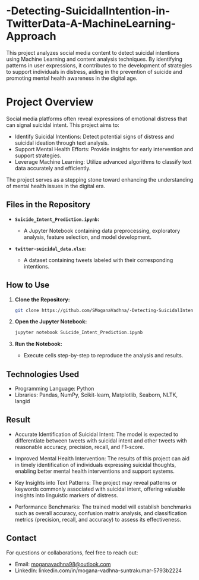 # -Detecting-SuicidalIntention-in-TwitterData-A-MachineLearning-Approach

This project analyzes social media content to detect suicidal intentions using Machine Learning and content analysis techniques. By identifying patterns in user expressions, it contributes to the development of strategies to support individuals in distress, aiding in the prevention of suicide and promoting mental health awareness in the digital age.

# Project Overview

Social media platforms often reveal expressions of emotional distress that can signal suicidal intent. This project aims to:

- Identify Suicidal Intentions: Detect potential signs of distress and suicidal ideation through text analysis.
- Support Mental Health Efforts: Provide insights for early intervention and support strategies.
- Leverage Machine Learning: Utilize advanced algorithms to classify text data accurately and efficiently.

The project serves as a stepping stone toward enhancing the understanding of mental health issues in the digital era.

## Files in the Repository

- **`Suicide_Intent_Prediction.ipynb`:**
  - A Jupyter Notebook containing data preprocessing, exploratory analysis, feature selection, and model development.

- **`twitter-suicidal_data.xlsx`:**
  - A dataset containing tweets labeled with their corresponding intentions.

## How to Use

1. **Clone the Repository:**
   ```bash
   git clone https://github.com/SMoganaVadhna/-Detecting-SuicidalIntention-in-TwitterData-A-MachineLearning-Approach.git

2. **Open the Jupyter Notebook:**
   ```bash
   jupyter notebook Suicide_Intent_Prediction.ipynb

3. **Run the Notebook:**

   - Execute cells step-by-step to reproduce the analysis and results.

## Technologies Used
   - Programming Language: Python
   - Libraries: Pandas, NumPy, Scikit-learn, Matplotlib, Seaborn, NLTK, langid

## Result

- Accurate Identification of Suicidal Intent: The model is expected to differentiate between tweets with suicidal intent and other tweets with reasonable accuracy, precision, recall, and F1-score.

- Improved Mental Health Intervention: The results of this project can aid in timely identification of individuals expressing suicidal thoughts, enabling better mental health interventions and support systems.

- Key Insights into Text Patterns: The project may reveal patterns or keywords commonly associated with suicidal intent, offering valuable insights into linguistic markers of distress.

- Performance Benchmarks: The trained model will establish benchmarks such as overall accuracy, confusion matrix analysis, and classification metrics (precision, recall, and accuracy) to assess its effectiveness.
   
## Contact
   For questions or collaborations, feel free to reach out:

  - Email: moganavadhna98@outlook.com
  - LinkedIn: linkedin.com/in/mogana-vadhna-suntrakumar-5793b2224
